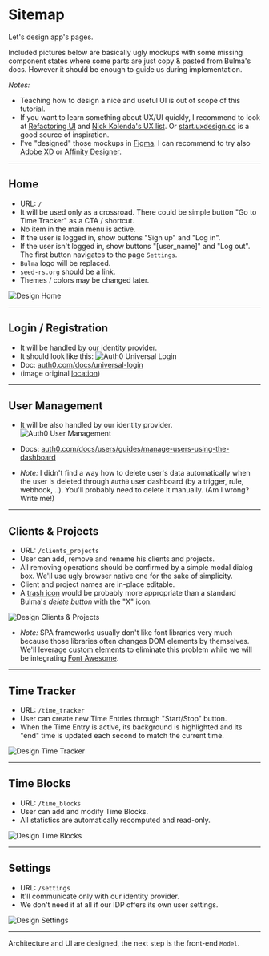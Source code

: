 # Sitemap

Let's design app's pages. 

Included pictures below are basically ugly mockups with some missing component states where some parts are just copy & pasted from Bulma's docs. However it should be enough to guide us during implementation.

_Notes:_ 
- Teaching how to design a nice and useful UI is out of scope of this tutorial.
- If you want to learn something about UX/UI quickly, I recommend to look at [Refactoring UI](https://refactoringui.com/) and [Nick Kolenda's UX list](https://www.nickkolenda.com/user-experience/). Or [start.uxdesign.cc](https://start.uxdesign.cc/) is a good source of inspiration.
- I've "designed" those mockups in [Figma](https://www.figma.com/). I can recommend to try also [Adobe XD](https://www.adobe.com/products/xd.html) or [Affinity Designer](https://affinity.serif.com/en-gb/designer/).

---

## Home

- URL: `/`
- It will be used only as a crossroad. There could be simple button "Go to Time Tracker" as a CTA / shortcut.
- No item in the main menu is active.
- If the user is logged in, show buttons "Sign up" and "Log in". 
- If the user isn't logged in, show buttons "[user_name]" and "Log out". The first button navigates to the page `Settings`.
- `Bulma` logo will be replaced.
- `seed-rs.org` should be a link.
- Themes / colors may be changed later.

![Design Home](/static/images/design_home.png)

---

## Login / Registration

- It will be handled by our identity provider.
- It should look like this: ![Auth0 Universal Login](/static/images/auth0_universal_login.png)
- Doc: [auth0.com/docs/universal-login](https://auth0.com/docs/universal-login)
- (image original [location](https://auth0.com/blog/introducing-the-new-auth0-universal-login-experience/))

---

## User Management

- It will be also handled by our identity provider. ![Auth0 User Management](/static/images/auth0_user_management.png)

- Docs: [auth0.com/docs/users/guides/manage-users-using-the-dashboard](https://auth0.com/docs/users/guides/manage-users-using-the-dashboard)

- _Note:_ I didn't find a way how to delete user's data automatically when the user is deleted through `Auth0` user dashboard (by a trigger, rule, webhook, ..). You'll probably need to delete it manually. (Am I wrong? Write me!)

---

## Clients & Projects

- URL: `/clients_projects`
- User can add, remove and rename his clients and projects.
- All removing operations should be confirmed by a simple modal dialog box. We'll use ugly browser native one for the sake of simplicity.
- Client and project names are in-place editable.
- A [trash icon](https://fontawesome.com/icons/trash-alt?style=solid) would be probably more appropriate than a standard Bulma's _delete button_ with the "X" icon.

![Design Clients & Projects](/static/images/design_clients_and_projects.png)

- _Note:_ SPA frameworks usually don't like font libraries very much because those libraries often changes DOM elements by themselves. We'll leverage [custom elements](https://developer.mozilla.org/en-US/docs/Web/Web_Components/Using_custom_elements) to eliminate this problem while we will be integrating [Font Awesome](https://fontawesome.com/).

---

## Time Tracker

- URL: `/time_tracker`
- User can create new Time Entries through "Start/Stop" button.
- When the Time Entry is active, its background is highlighted and its "end" time is updated each second to match the current time. 

![Design Time Tracker](/static/images/design_time_tracker.png)

---

## Time Blocks

- URL: `/time_blocks`
- User can add and modify Time Blocks.
- All statistics are automatically recomputed and read-only.

![Design Time Blocks](/static/images/design_time_blocks.png)

---

## Settings

- URL: `/settings`
- It'll communicate only with our identity provider.
- We don't need it at all if our IDP offers its own user settings.

![Design Settings](/static/images/design_settings.png)

---

Architecture and UI are designed, the next step is the front-end `Model`.

